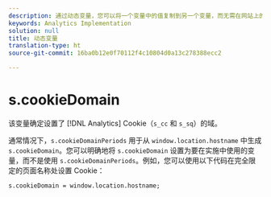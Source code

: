 ```yaml
---
description: 通过动态变量，您可以将一个变量中的值复制到另一个变量，而无需在网站上的图像请求中多次键入完整的值。
keywords: Analytics Implementation
solution: null
title: 动态变量
translation-type: ht
source-git-commit: 16ba0b12e0f70112f4c10804d0a13c278388ecc2

---
```



# s.cookieDomain

该变量确定设置了 [!DNL Analytics] Cookie（`s_cc` 和 `s_sq`）的域。

通常情况下，`s.cookieDomainPeriods` 用于从 `window.location.hostname` 中生成 `s.cookieDomain`。您可以明确地将 `s.cookieDomain` 设置为要在实施中使用的变量，而不是使用 `s.cookieDomainPeriods`。例如，您可以使用以下代码在完全限定的页面名称处设置 Cookie：

`s.cookieDomain = window.location.hostname;`
